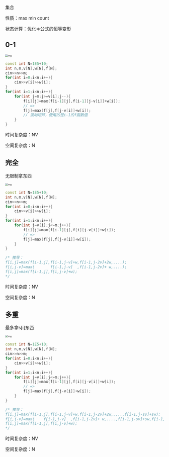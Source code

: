 集合

性质：max min count

状态计算：优化=>公式的恒等变形



## 0-1

<img src="E:\076lxl\work\note4c\leetcode\模板\assets\5f57924c160a154a67b3875b.png" alt="img" style="zoom:50%;" />

```cpp
const int N=1E5+10;
int n,m,v[N],w[N],f[N];
cin>>n>>m;
for(int i=0;i<n;i++){
    cin>>v[i]>>w[i];
}
for(int i=1;i<n;i++){
    for(int j=m;j>=v[i];j--){
        f[i][j]=max(f[i-1][j],f[i-1][j-v[i]]+w[i]);
        // => 
        f[j]=max(f[j],f[j-v[i]]+w[i]);
        // 滚动矩阵，使用的是i-1的f函数值
    }
}
```

时间复杂度：NV

空间复杂度：N

## 完全

无限制拿东西

<img src="E:\076lxl\work\note4c\leetcode\模板\assets\5f5847d9160a154a67d6befd.png" alt="img" style="zoom:50%;" />

```cpp
const int N=1E5+10;
int n,m,v[N],w[N],f[N];
cin>>n>>m;
for(int i=0;i<n;i++){
    cin>>v[i]>>w[i];
}
for(int i=1;i<n;i++){
    for(int j=v[i];j<=m;j++){
        f[i][j]=max(f[i-1][j],f[i][j-v[i]]+w[i]);
        // =>
        f[j]=max(f[j],f[j-v[i]]+w[i]);
    }
}

/* 推导：
f[i,j]=max(f[i-1,j],f[i-1,j-v]+w,f[i-1,j-2v]+2w,....);
f[i,j-v]=max(       f[i-1,j-v]  ,f[i-1,j-2v]+ w,....);
f[i,j]=max(f[i-1,j],f[i,j-v]+w);
*/
```

时间复杂度：NV

空间复杂度：N



## 多重

最多拿s[i]东西

<img src="E:\076lxl\work\note4c\leetcode\模板\assets\5f5847d9160a154a67d6befd.png" alt="img" style="zoom:50%;" />

```cpp
const int N=1E5+10;
int n,m,v[N],w[N],f[N];
cin>>n>>m;
for(int i=0;i<n;i++){
    cin>>v[i]>>w[i];
}
for(int i=1;i<n;i++){
    for(int j=v[i];j<=m;j++){
        f[i][j]=max(f[i-1][j],f[i][j-v[i]]+w[i]);
        // =>
        f[j]=max(f[j],f[j-v[i]]+w[i]);
    }
}

/* 推导：
f[i,j]=max(f[i-1,j],f[i-1,j-v]+w,f[i-1,j-2v]+2w,....,f[i-1,j-sv]+sw);
f[i,j-v]=max(    f[i-1,j-v]  ,f[i-1,j-2v]+ w,....,f[i-1,j-sv]+sw,f[i-1,j-(s+1)v]+(s+1)w);
f[i,j]=max(f[i-1,j],f[i,j-v]+w);
*/
```

时间复杂度：NV

空间复杂度：N

